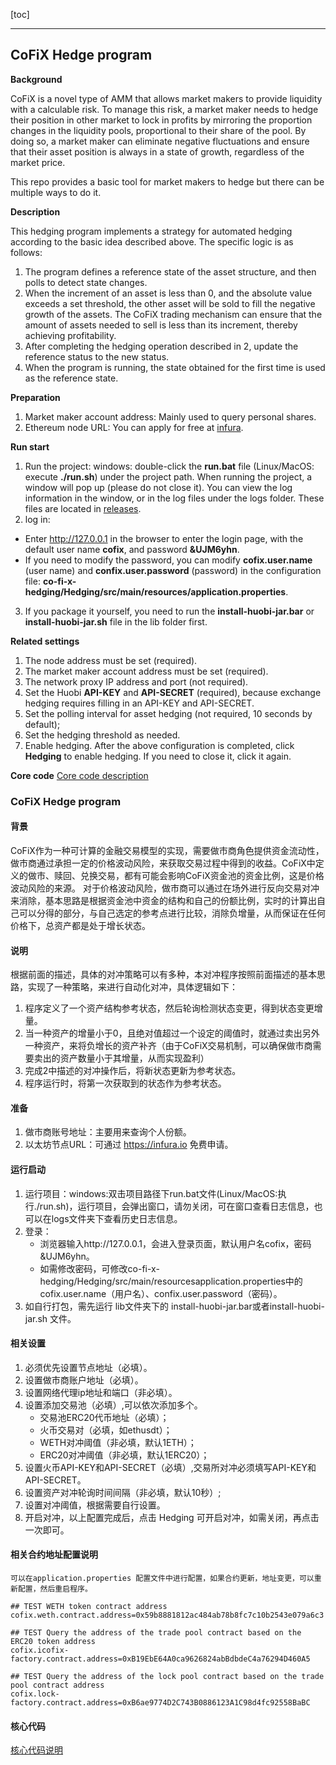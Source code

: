[toc]

***
## CoFiX Hedge program
**Background**

CoFiX is a novel type of AMM that allows market makers to provide liquidity with a calculable risk. To manage this risk, a market maker needs to hedge their position in other market to lock in profits by mirroring the proportion changes in the liquidity pools, proportional to their share of the pool. By doing so, a market maker can eliminate negative fluctuations and ensure that their asset position is always in  a state of growth, regardless of the market price.  

This repo provides a basic tool for market makers to hedge but there can be multiple ways to do it. 

**Description**

This hedging program implements a strategy for automated hedging according to the basic idea described above. The specific logic is as follows:

1. The program defines a reference state of the asset structure, and then polls to detect state changes.
2. When the increment of an asset is less than 0, and the absolute value exceeds a set threshold,  the other asset will be sold to fill the negative growth of the assets. The CoFiX trading mechanism can ensure that the amount of assets needed to sell is less than its increment, thereby achieving profitability.
3. After completing the hedging operation described in 2, update the reference status to the new status. 
4. When the program is running, the state obtained for the first time is used as the reference state.

**Preparation**

1. Market maker account address: Mainly used to query personal shares.
2. Ethereum node URL: You can apply for free at [infura](https://infura.io).

**Run start**

1. Run the project:  windows: double-click the **run.bat** file (Linux/MacOS: execute **./run.sh**) under the project path. When running the project, a window will pop up (please do not close it). You can view the log information in the window, or in the log files under the logs folder. These files are located in [releases](https://github.com/Computable-Finance/CoFiX-hedger/releases).
2. log in:
- Enter http://127.0.0.1 in the browser to enter the login page, with the default user name **cofix**, and password **&UJM6yhn**.
- If you need to modify the password, you can modify **cofix.user.name** (user name) and **confix.user.password** (password) in the configuration file: **co-fi-x-hedging/Hedging/src/main/resources/application.properties**.
3. If you package it yourself, you need to run the **install-huobi-jar.bar** or **install-huobi-jar.sh** file in the lib folder first.

**Related settings**

1. The node address must be set (required).
2. The market maker account address must be set (required).
3. The network proxy IP address and port (not required).
4. Set the Huobi **API-KEY** and **API-SECRET** (required), because exchange hedging requires filling in an API-KEY and API-SECRET.
5. Set the polling interval for asset hedging (not required, 10 seconds by default);
6. Set the hedging threshold as needed.
7. Enable hedging.  After the above configuration is completed, click **Hedging** to enable hedging. If you need to close it, click it again.

**Core code**
[Core code description](https://github.com/Computable-Finance/CoFiX-hedger/blob/master/Hedging/README.md)

### CoFiX Hedge program

#### 背景
CoFiX作为一种可计算的金融交易模型的实现，需要做市商角色提供资金流动性，做市商通过承担一定的价格波动风险，来获取交易过程中得到的收益。CoFiX中定义的做市、赎回、兑换交易，都有可能会影响CoFiX资金池的资金比例，这是价格波动风险的来源。
对于价格波动风险，做市商可以通过在场外进行反向交易对冲来消除，基本思路是根据资金池中资金的结构和自己的份额比例，实时的计算出自己可以分得的部分，与自己选定的参考点进行比较，消除负增量，从而保证在任何价格下，总资产都是处于增长状态。

#### 说明
根据前面的描述，具体的对冲策略可以有多种，本对冲程序按照前面描述的基本思路，实现了一种策略，来进行自动化对冲，具体逻辑如下：
1. 程序定义了一个资产结构参考状态，然后轮询检测状态变更，得到状态变更增量。
2. 当一种资产的增量小于0，且绝对值超过一个设定的阈值时，就通过卖出另外一种资产，来将负增长的资产补齐（由于CoFiX交易机制，可以确保做市商需要卖出的资产数量小于其增量，从而实现盈利）
3. 完成2中描述的对冲操作后，将新状态更新为参考状态。
4. 程序运行时，将第一次获取到的状态作为参考状态。

#### 准备

1. 做市商账号地址：主要用来查询个人份额。
2. 以太坊节点URL：可通过 https://infura.io 免费申请。

#### 运行启动

1. 运行项目：windows:双击项目路径下run.bat文件(Linux/MacOS:执行./run.sh)，运行项目，会弹出窗口，请勿关闭，可在窗口查看日志信息，也可以在logs文件夹下查看历史日志信息。
2. 登录：
   * 浏览器输入http://127.0.0.1，会进入登录页面，默认用户名cofix，密码&UJM6yhn。
   * 如需修改密码，可修改co-fi-x-hedging/Hedging/src/main/resourcesapplication.properties中的cofix.user.name（用户名）、confix.user.password（密码）。
3. 如自行打包，需先运行 lib文件夹下的 install-huobi-jar.bar或者install-huobi-jar.sh 文件。


#### 相关设置

1. 必须优先设置节点地址（必填）。
2. 设置做市商账户地址（必填）。
3. 设置网络代理ip地址和端口（非必填）。
4. 设置添加交易池（必填）,可以依次添加多个。
   * 交易池ERC20代币地址（必填）；
   * 火币交易对（必填，如ethusdt）；
   * WETH对冲阈值（非必填，默认1ETH）；
   * ERC20对冲阈值（非必填，默认1ERC20）；
5. 设置火币API-KEY和API-SECRET（必填）,交易所对冲必须填写API-KEY和API-SECRET。 
6. 设置资产对冲轮询时间间隔（非必填，默认10秒）;
7. 设置对冲阈值，根据需要自行设置。
8. 开启对冲，以上配置完成后，点击 Hedging 可开启对冲，如需关闭，再点击一次即可。

#### 相关合约地址配置说明
	可以在application.properties 配置文件中进行配置，如果合约更新，地址变更，可以重新配置，然后重启程序。
```properties
## TEST WETH token contract address
cofix.weth.contract.address=0x59b8881812ac484ab78b8fc7c10b2543e079a6c3

## TEST Query the address of the trade pool contract based on the ERC20 token address
cofix.icofix-factory.contract.address=0xB19EbE64A0ca9626824abBdbdeC4a76294D460A5

## TEST Query the address of the lock pool contract based on the trade pool contract address
cofix.lock-factory.contract.address=0xB6ae9774D2C743B0886123A1C98d4fc92558BaBC
```


#### 核心代码

[核心代码说明](./Hedging/README.md)
